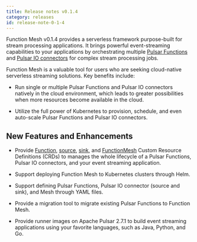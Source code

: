 ```yaml
---
title: Release notes v0.1.4
category: releases
id: release-note-0-1-4
---
```


Function Mesh v0.1.4 provides a serverless framework purpose-built for stream processing applications. It brings powerful event-streaming capabilities to your applications by orchestrating multiple [Pulsar Functions](/functions/function-overview.md) and [Pulsar IO connectors](/connectors/pulsar-io-overview.md) for complex stream processing jobs.

Function Mesh is a valuable tool for users who are seeking cloud-native serverless streaming solutions. Key benefits include:

- Run single or multiple Pulsar Functions and Pulsar IO connectors natively in the cloud environment, which leads to greater possibilities when more resources become available in the cloud.

- Utilize the full power of Kubernetes to provision, schedule, and even auto-scale Pulsar Functions and Pulsar IO connectors.

## New Features and Enhancements

- Provide [Function](/reference/crd-config/function-crd.md), [source](/reference/crd-config/source-crd-config.md), [sink](/reference/crd-config/sink-crd-config.md), and [FunctionMesh](/reference/crd-config/function-mesh-crd.md) Custom Resource Definitions (CRDs) to manages the whole lifecycle of a Pulsar Functions, Pulsar IO connectors, and your event streaming application.

- Support deploying Function Mesh to Kubernetes clusters through Helm.

- Support defining Pulsar Functions, Pulsar IO connector (source and sink), and Mesh through YAML files.

- Provide a migration tool to migrate existing Pulsar Functions to Function Mesh.

- Provide runner images on Apache Pulsar 2.7.1 to build event streaming applications using your favorite languages, such as Java, Python, and Go.


